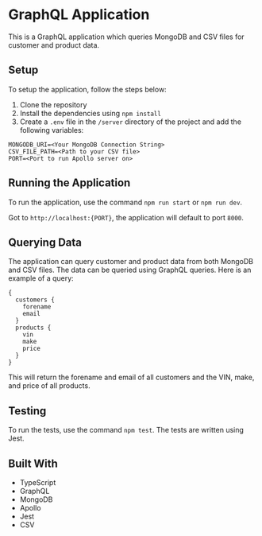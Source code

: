 # GraphQL Application

This is a GraphQL application which queries MongoDB and CSV files for customer and product data.

## Setup

To setup the application, follow the steps below:

1. Clone the repository
2. Install the dependencies using `npm install`
3. Create a `.env` file in the `/server` directory of the project and add the following variables:

```
MONGODB_URI=<Your MongoDB Connection String>
CSV_FILE_PATH=<Path to your CSV file>
PORT=<Port to run Apollo server on>
```

## Running the Application

To run the application, use the command `npm run start` or `npm run dev`.

Got to `http://localhost:{PORT}`, the application will default to port `8000`.

## Querying Data

The application can query customer and product data from both MongoDB and CSV files. The data can be queried using GraphQL queries. Here is an example of a query:

```
{
  customers {
    forename
    email
  }
  products {
    vin
    make
    price
  }
}
```

This will return the forename and email of all customers and the VIN, make, and price of all products.

## Testing

To run the tests, use the command `npm test`. The tests are written using Jest.

## Built With

- TypeScript
- GraphQL
- MongoDB
- Apollo
- Jest
- CSV
